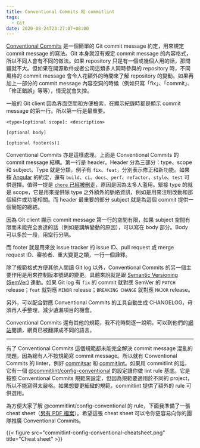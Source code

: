 ```yaml
---
title: Conventional Commits 和 commitlint
tags:
  - Git
date: 2020-08-24T23:27:07+08:00
---
```



[Conventional Commits](https://www.conventionalcommits.org/) 是一個簡單的 Git commit message 約定，用來規定 commit message 的寫法。Git 本身就沒有規定 commit message 的內容格式，所以不同人會有不同的做法。如果 repository 只是有一個或幾個人用的話，那問題就不大。但如果在開源軟件或者公司這類多人同時參與的 repository 時，不同風格的 commit message 會令人花額外的時間來了解 repository 的變動。如果再加上一部分的 commit message 內容空洞的時候（例如只寫「fix」、「commit」、「修正錯誤」等等），情況就會失控。

<!-- more -->

一般的 Git client 因為界面空間和方便檢索，在顯示紀錄時都是顯示 commit message 的第一行。所以第一行是最重要。

```text
<type>[optional scope]: <description>

[optional body]

[optional footer(s)]
```

Conventional Commits 亦是這樣處理。上面是 Conventional Commits 的 commit message 結構。第一行是 header。Header 分為三部分：type、scope 和 subject。Type 就是分類，例子有 `fix`、`feat`，分別表示修正和新功能。如果按 [Angular](https://github.com/angular/angular/blob/22b96b9/CONTRIBUTING.md#-commit-message-guidelines) 的約定，還有 `build`、`ci`、`docs`、`perf`、`refactor`、`style`、`test` 可供選擇。值得一提是 [`chore` 已經被刪走](https://github.com/angular/angular/commit/dff6ee32725197bdb81f3f63c5bd9805f2ed22bb)，原因是因為太多人濫用。緊接 type 的就是 scope，它是用來提供除 type 之外額外的脈絡資訊，例如是用來注明改動和那個組件或功能相關。而 header 最重要的部分 subject 就是為這個 commit 提供一個簡短的總結。

因為 Git client 顯示 commit message 第一行的空間有限，如果 subject 空間有限而未能完全表達的話（例如是講解變動的原因），可以寫在 body 部分。Body 可以多於一段，用空行分隔。

而 footer 就是用來放 issue tracker 的 issue ID、pull request 或 merge request ID、審核者、重大變更之類，一行一個詮釋。

除了規範格式方便其他人閱讀 Git log 以外，Conventional Commits 的另一個主要作用是用來控制版本號碼的變更。具體來說就是跟 [Semantic Versioning (SemVer)](https://semver.org/) 連動。如果 Git log 有 `fix` 的 commit 就對應 SemVer 的 `PATCH` release；`feat` 就對應 `MINOR` release；`BREAKING CHANGE` 就對應 `MAJOR` release。

另外，可以配合對應 Conventional Commits 的工具自動生成 CHANGELOG，毋須再人手整理，減少遺漏項目的機會。

Conventional Commits 還有其他的規範，我不花時間逐一說明。可以到他們的[網站](https://www.conventionalcommits.org/)閱讀，網頁已被翻譯成不同的語言。

-----

有了 Conventional Commits 這個規範都未能完全解決 commit message 混亂的問題，因為總有人不按規範寫 commit message。所以就有 Conventional Commits 的 linter，例好 [commitsar](https://commitsar.tech/) 和 [commitlint](https://commitlint.js.org/)。如果用 commitlint 的話，它有一個 [@commitlint/config-conventional](https://github.com/conventional-changelog/commitlint/tree/master/%40commitlint/config-conventional) 的設定讓你做 lint rule 基底。它是按照 Conventional Commits 規範來設定，但因為規範要適用於不同的 project，所以不能寫得太嚴格。如果想要更細緻的規範，commitlint 提供了額外的 rule 可供選用。

為方便大家了解 @commitlint/config-conventional 的 rule，下面我準備了一張 cheat sheet（[另有 PDF 檔案](commitlint-config-conventional-cheatsheet.pdf)）。希望這張 cheat sheet 可以令你更容易向你的團隊推廣 Conventional Commits。

{{< figure src="commitlint-config-conventional-cheatsheet.png" title="Cheat sheet" >}}
